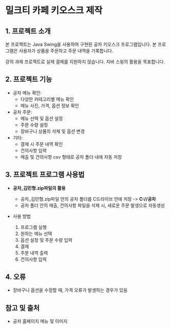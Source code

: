 # 밀크티 카페 키오스크 제작

## 1. 프로젝트 소개
본 프로젝트는 Java Swing을 사용하여 구현된 공차 키오스크 프로그램입니다. 본 프로그램은 사용자가 상품을 주문하고 주문 내역을 기록합니다.

강의 과제 프로젝트로 실제 결제를 지원하지 않습니다. 자바 스윙의 활용을 목표합니다.

## 2. 프로젝트 기능
* 공차 메뉴 확인:
  * 다양한 카테고리별 메뉴 확인
  * 메뉴 사진, 가격, 옵션 정보 확인
* 공차 주문:
  * 메뉴 선택 및 옵션 설정
  * 주문 수량 설정
  * 장바구니 상품의 삭제 및 옵션 변경
* 기타:
  * 결제 시 주문 내역 확인
  * 건의사항 입력
  * 매출 및 건의사항 csv 형태로 공차 폴더 내에 자동 저장

## 3. 프로젝트 프로그램 사용법
* **공차_김민형.zip파일의 활용**
    * 공차_김민형.zip파일 안의 공차 폴더를 C드라이브 안에 저장 -> **C://공차**
    * 공차 폴더 안의 매출, 건의사항 파일을 삭제 시, 새로운 주문 발생으로 자동생성
  
* 사용 방법
  1. 프로그램 실행
  2. 원하는 메뉴 선택
  3. 옵션 설정 및 주문 수량 입력
  4. 결제
  5. 주문 내역 출력
  6. 건의사항 입력

## 4. 오류
* 장바구니 옵션을 수정할 때, 가격 오류가 발생하는 경우가 있음

## 참고 및 출처
* 공차 홈페이지 메뉴 및 이미지
